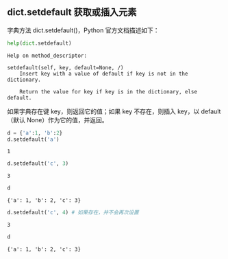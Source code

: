 ## dict.setdefault 获取或插入元素

字典方法 dict.setdefault()，Python 官方文档描述如下：


```python
help(dict.setdefault)
```

    Help on method_descriptor:
    
    setdefault(self, key, default=None, /)
        Insert key with a value of default if key is not in the dictionary.
        
        Return the value for key if key is in the dictionary, else default.
    
    

如果字典存在键 key，则返回它的值；如果 key 不存在，则插入 key，以 default（默认 None）作为它的值，并返回。


```python
d = {'a':1, 'b':2}
d.setdefault('a')
```




    1




```python
d.setdefault('c', 3)
```




    3




```python
d
```




    {'a': 1, 'b': 2, 'c': 3}




```python
d.setdefault('c', 4) # 如果存在，并不会再次设置
```




    3




```python
d
```




    {'a': 1, 'b': 2, 'c': 3}


